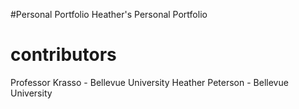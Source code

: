 #Personal Portfolio
Heather's Personal Portfolio
# contributors
Professor Krasso - Bellevue University
Heather Peterson - Bellevue University
